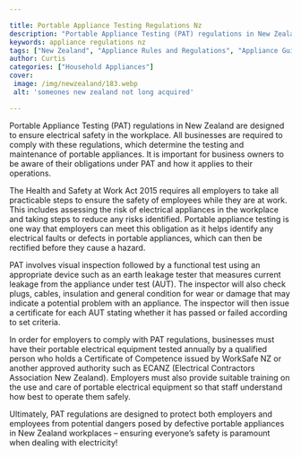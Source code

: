 ```yaml
---

title: Portable Appliance Testing Regulations Nz
description: "Portable Appliance Testing (PAT) regulations in New Zealand are designed to ensure electrical safety in the workplace. All busines...learn about it in this post"
keywords: appliance regulations nz
tags: ["New Zealand", "Appliance Rules and Regulations", "Appliance Guide"]
author: Curtis
categories: ["Household Appliances"]
cover: 
 image: /img/newzealand/183.webp
 alt: 'someones new zealand not long acquired'

---
```


Portable Appliance Testing (PAT) regulations in New Zealand are designed to ensure electrical safety in the workplace. All businesses are required to comply with these regulations, which determine the testing and maintenance of portable appliances. It is important for business owners to be aware of their obligations under PAT and how it applies to their operations.

The Health and Safety at Work Act 2015 requires all employers to take all practicable steps to ensure the safety of employees while they are at work. This includes assessing the risk of electrical appliances in the workplace and taking steps to reduce any risks identified. Portable appliance testing is one way that employers can meet this obligation as it helps identify any electrical faults or defects in portable appliances, which can then be rectified before they cause a hazard. 

PAT involves visual inspection followed by a functional test using an appropriate device such as an earth leakage tester that measures current leakage from the appliance under test (AUT). The inspector will also check plugs, cables, insulation and general condition for wear or damage that may indicate a potential problem with an appliance. The inspector will then issue a certificate for each AUT stating whether it has passed or failed according to set criteria. 

In order for employers to comply with PAT regulations, businesses must have their portable electrical equipment tested annually by a qualified person who holds a Certificate of Competence issued by WorkSafe NZ or another approved authority such as ECANZ (Electrical Contractors Association New Zealand). Employers must also provide suitable training on the use and care of portable electrical equipment so that staff understand how best to operate them safely. 
 
Ultimately, PAT regulations are designed to protect both employers and employees from potential dangers posed by defective portable appliances in New Zealand workplaces – ensuring everyone’s safety is paramount when dealing with electricity!
